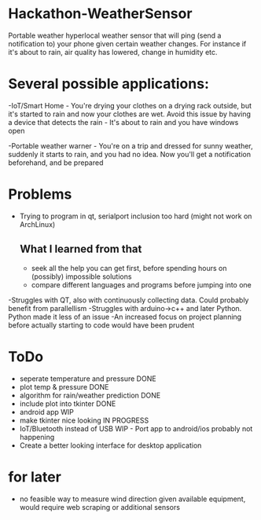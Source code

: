 # Hackathon-WeatherSensor
Portable weather hyperlocal weather sensor that will ping (send a notification to) your phone given certain weather changes.
For instance if it's about to rain, air quality has lowered, change in humidity etc.

# Several possible applications:

-IoT/Smart Home 
    - You're drying your clothes on a drying rack outside, but it's started to rain and now your clothes are wet. Avoid this issue by having a device that detects the rain
    - It's about to rain and you have windows open
    
-Portable weather warner - You're on a trip and dressed for sunny weather, suddenly it starts to rain, and you had no idea. Now you'll get a notification beforehand, and be prepared


# Problems
- Trying to program in qt, serialport inclusion too hard (might not work on ArchLinux)
  ## What I learned from that
  - seek all the help you can get first, before spending hours on (possibly) impossible solutions
  - compare different languages and programs before jumping into one

-Struggles with QT, also with continuously collecting data. Could probably benefit from parallellism
-Struggles with arduino->c++ and later Python. Python made it less of an issue
-An increased focus on project planning before actually starting to code would have been prudent

# ToDo
- seperate temperature and pressure DONE
- plot temp & pressure DONE
- algorithm for rain/weather prediction DONE
- include plot into tkinter DONE
- android app WIP
- make tkinter nice looking IN PROGRESS
- IoT/Bluetooth instead of USB WIP
      - Port app to android/ios probably not happening
- Create a better looking interface for desktop application

# for later
- no feasible way to measure wind direction given available equipment, would require web scraping or additional sensors
